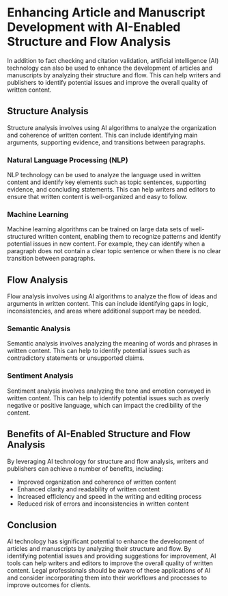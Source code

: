 Enhancing Article and Manuscript Development with AI-Enabled Structure and Flow Analysis
================================================================================================================================================================

In addition to fact checking and citation validation, artificial intelligence (AI) technology can also be used to enhance the development of articles and manuscripts by analyzing their structure and flow. This can help writers and publishers to identify potential issues and improve the overall quality of written content.

Structure Analysis
------------------

Structure analysis involves using AI algorithms to analyze the organization and coherence of written content. This can include identifying main arguments, supporting evidence, and transitions between paragraphs.

### Natural Language Processing (NLP)

NLP technology can be used to analyze the language used in written content and identify key elements such as topic sentences, supporting evidence, and concluding statements. This can help writers and editors to ensure that written content is well-organized and easy to follow.

### Machine Learning

Machine learning algorithms can be trained on large data sets of well-structured written content, enabling them to recognize patterns and identify potential issues in new content. For example, they can identify when a paragraph does not contain a clear topic sentence or when there is no clear transition between paragraphs.

Flow Analysis
-------------

Flow analysis involves using AI algorithms to analyze the flow of ideas and arguments in written content. This can include identifying gaps in logic, inconsistencies, and areas where additional support may be needed.

### Semantic Analysis

Semantic analysis involves analyzing the meaning of words and phrases in written content. This can help to identify potential issues such as contradictory statements or unsupported claims.

### Sentiment Analysis

Sentiment analysis involves analyzing the tone and emotion conveyed in written content. This can help to identify potential issues such as overly negative or positive language, which can impact the credibility of the content.

Benefits of AI-Enabled Structure and Flow Analysis
--------------------------------------------------

By leveraging AI technology for structure and flow analysis, writers and publishers can achieve a number of benefits, including:

* Improved organization and coherence of written content
* Enhanced clarity and readability of written content
* Increased efficiency and speed in the writing and editing process
* Reduced risk of errors and inconsistencies in written content

Conclusion
----------

AI technology has significant potential to enhance the development of articles and manuscripts by analyzing their structure and flow. By identifying potential issues and providing suggestions for improvement, AI tools can help writers and editors to improve the overall quality of written content. Legal professionals should be aware of these applications of AI and consider incorporating them into their workflows and processes to improve outcomes for clients.
